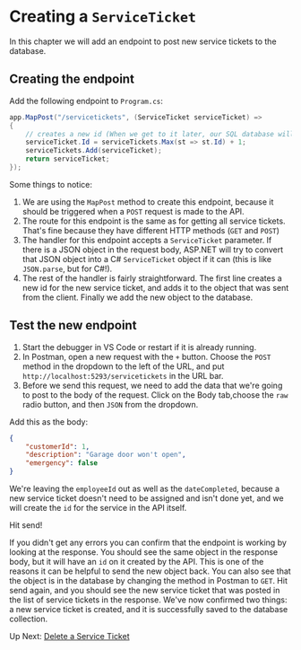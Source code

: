 # Creating a `ServiceTicket`
In this chapter we will add an endpoint to post new service tickets to the database.

## Creating the endpoint

Add the following endpoint to `Program.cs`:
``` csharp
app.MapPost("/servicetickets", (ServiceTicket serviceTicket) =>
{
    // creates a new id (When we get to it later, our SQL database will do this for us like JSON Server did!)
    serviceTicket.Id = serviceTickets.Max(st => st.Id) + 1;
    serviceTickets.Add(serviceTicket);
    return serviceTicket;
});
```

Some things to notice:

1. We are using the `MapPost` method to create this endpoint, because it should be triggered when a `POST` request is made to the API. 
1. The route for this endpoint is the same as for getting all service tickets. That's fine because they have different HTTP methods (`GET` and `POST`)
1. The handler for this endpoint accepts a `ServiceTicket` parameter. If there is a JSON object in the request body, ASP.NET will try to convert that JSON object into a C# `ServiceTicket` object if it can (this is like `JSON.parse`, but for C#!). 
1. The rest of the handler is fairly straightforward. The first line creates a new id for the new service ticket, and adds it to the object that was sent from the client. Finally we add the new object to the database. 

## Test the new endpoint
1. Start the debugger in VS Code or restart if it is already running.
1. In Postman, open a new request with the `+` button. Choose the `POST` method in the dropdown to the left of the URL, and put `http://localhost:5293/servicetickets` in the URL bar.
1. Before we send this request, we need to add the data that we're going to post to the body of the request. Click on the Body tab,choose the `raw`  radio button, and then `JSON` from the dropdown. 

Add this as the body:
```json
{
    "customerId": 1,
    "description": "Garage door won't open",
    "emergency": false
}
```

We're leaving the `employeeId` out as well as the `dateCompleted`, because a new service ticket doesn't need to be assigned and isn't done yet, and we will create the `id` for the service in the API itself. 

Hit send!

If you didn't get any errors you can confirm that the endpoint is working by looking at the response. You should see the same object in the response body, but it will have an `id` on it created by the API. This is one of the reasons it can be helpful to send the new object back. You can also see that the object is in the database by changing the method in Postman to `GET`. Hit send again, and you should see the new service ticket that was posted in the list of service tickets in the response. We've now confirmed two things: a new service ticket is created, and it is successfully saved to the database collection.

Up Next: [Delete a Service Ticket](./honey-raes-delete.md)
